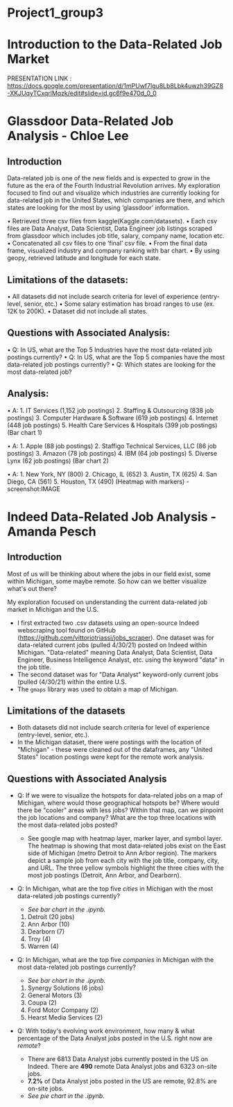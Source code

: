 # Project1_group3
# Introduction to the Data-Related Job Market

PRESENTATION LINK : https://docs.google.com/presentation/d/1mPUwf7lgu8Lb8Lbk4uwzh39GZ8-XKJUqyTCxqrlMqzk/edit#slide=id.gc6f9e470d_0_0

# Glassdoor Data-Related Job Analysis - Chloe Lee
## Introduction

Data-related job is one of the new fields and is expected to grow in the future as the era of the Fourth Industrial Revolution arrives. My exploration focused to find out and visualize which industries are currently looking for data-related job in the United States, which companies are there, and which states are looking for the most by using ‘glassdoor’ information.

• Retrieved three csv files from kaggle(Kaggle.com/datasets). 
• Each csv files are Data Analyst, Data Scientist, Data Engineer job listings scraped from glassdoor which includes job title, salary, company name, location etc. 
• Concatenated all csv files to one ‘final’ csv file. 
• From the final data frame, visualized industry and company ranking with bar chart. 
• By using geopy, retrieved latitude and longitude for each state.

## Limitations of the datasets: 
• All datasets did not include search criteria for level of experience (entry-level, senior, etc.) 
• Some salary estimation has broad ranges to use (ex. 12K to 200K). 
• Dataset did not include all states.

## Questions with Associated Analysis: 
• Q: In US, what are the Top 5 Industries have the most data-related job postings currently? 
• Q: In US, what are the Top 5 companies have the most data-related job postings currently? 
• Q: Which states are looking for the most data-related job?

## Analysis: 
• A: 1. IT Services (1,152 job postings) 
     2. Staffing & Outsourcing (838 job postings) 
     3. Computer Hardware & Software (619 job postings) 
     4. Internet (448 job postings) 
     5. Health Care Services & Hospitals (399 job postings) 
     (Bar chart 1)
     
• A: 1. Apple (88 job postings) 
     2. Staffigo Technical Services, LLC (86 job postings) 
     3. Amazon (78 job postings) 
     4. IBM (64 job postings) 
     5. Diverse Lynx (62 job postings) 
     (Bar chart 2)

• A: 1. New York, NY (800) 
     2. Chicago, IL (652) 
     3. Austin, TX (625) 
     4. San Diego, CA (561) 
     5. Houston, TX (490)
     (Heatmap with markers) - screenshot:IMAGE 



# Indeed Data-Related Job Analysis - Amanda Pesch

## Introduction
Most of us will be thinking about where the jobs in our field exist, some within Michigan, some maybe remote.  So how can we better visualize what's out there?

My exploration focused on understanding the current data-related job market in Michigan and the U.S.
- I first extracted two .csv datasets using an open-source Indeed webscraping tool found on GitHub (https://github.com/vittoriotriassi/jobs_scraper).  One dataset was for data-related current jobs (pulled 4/30/21) posted on Indeed within Michigan.  "Data-related" meaning Data Analyst, Data Scientist, Data Engineer, Business Intelligence Analyst, etc. using the keyword "data" in the job title.
- The second dataset was for "Data Analyst" keyword-only current jobs (pulled (4/30/21) within the entire U.S.  
- The `gmaps` library was used to obtain a map of Michigan.

## Limitations of the datasets
- Both datasets did not include search criteria for level of experience (entry-level, senior, etc.).
- In the Michigan dataset, there were postings with the location of "Michigan" - these were cleaned out of the dataframes, any "United States" location postings were kept for the remote work analysis. 

## Questions with Associated Analysis
- Q: If we were to visualize the hotspots for data-related jobs on a map of Michigan, where would those geographical hotspots be?  Where would there be "cooler" areas with less jobs?  Within that map, can we pinpoint the job locations and company?  What are the top three locations with the most data-related jobs posted?
  - See google map with heatmap layer, marker layer, and symbol layer.  The heatmap is showing that most data-related jobs exist on the East side of Michigan (metro Detroit to Ann Arbor region).  The markers depict a sample job from each city with the job title, company, city, and URL.  The three yellow symbols highlight the three cities with the most job postings (Detroit, Ann Arbor, and Dearborn).

- Q: In Michigan, what are the top five *cities* in Michigan with the most data-related job postings currently?
  - *See bar chart in the .ipynb.*   
  1. Detroit (20 jobs)
  2. Ann Arbor (10)
  3. Dearborn (7)
  4. Troy (4)
  5. Warren (4)
     
- Q: In Michigan, what are the top five *companies* in Michigan with the most data-related job postings currently? 
  -  *See bar chart in the .ipynb.*
  1. Synergy Solutions (6 jobs)
  2. General Motors (3)
  3. Coupa (2)
  4. Ford Motor Company (2)
  5. Hearst Media Services (2)

   
- Q: With today's evolving work environment, how many & what percentage of the Data Analyst jobs posted in the U.S. right now are *remote*?
  - There are 6813 Data Analyst jobs currently posted in the US on Indeed.  There are **490** remote Data Analyst jobs and 6323 on-site jobs.
  - **7.2%** of Data Analyst jobs posted in the US are remote, 92.8% are on-site jobs.  
  - *See pie chart in the .ipynb.*
